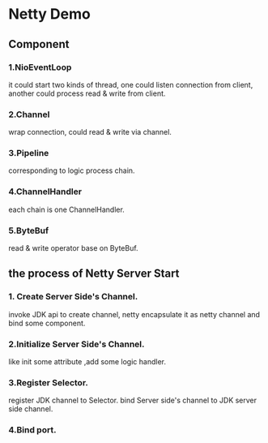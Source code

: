# Netty Demo
## Component
### 1.NioEventLoop
it could start two kinds of thread, one could listen connection from client, another could process read & write from client.
### 2.Channel
wrap connection, could read & write via channel.
### 3.Pipeline
corresponding to logic process chain.
### 4.ChannelHandler
each chain is one ChannelHandler.
### 5.ByteBuf
read & write operator base on ByteBuf.


## the process of Netty Server Start
### 1. Create Server Side's Channel.
invoke JDK api to create channel, netty encapsulate it as netty channel and bind some component.

### 2.Initialize Server Side's Channel.
like init some attribute ,add some logic handler.

### 3.Register Selector.
register JDK channel to Selector. bind Server side's channel to JDK server side channel.

### 4.Bind port.



